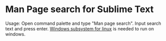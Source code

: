 # Man Page search for Sublime Text

Usage:
Open command palette and type "Man page search". Input search text and press enter. [Windows subsystem for linux](https://docs.microsoft.com/en-us/windows/wsl/install-win10) is needed to run on windows.

